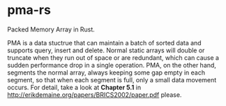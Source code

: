 # pma-rs
Packed Memory Array in Rust.

PMA is a data stuctrue that can maintain a batch of sorted data and supports query, insert and delete. Normal static arrays will double or truncate when they run out of space or are redundant, which can cause a sudden performance drop in a single operation. PMA, on the other hand, segments the normal array, always keeping some gap empty in each segment, so that when each segment is full, only a small data movement occurs.
For detail, take a look at **Chapter 5.1** in http://erikdemaine.org/papers/BRICS2002/paper.pdf please.

